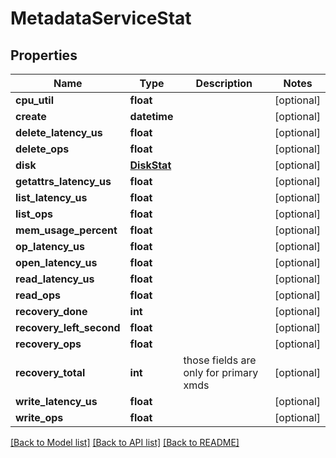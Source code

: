 # MetadataServiceStat

## Properties
Name | Type | Description | Notes
------------ | ------------- | ------------- | -------------
**cpu_util** | **float** |  | [optional] 
**create** | **datetime** |  | [optional] 
**delete_latency_us** | **float** |  | [optional] 
**delete_ops** | **float** |  | [optional] 
**disk** | [**DiskStat**](DiskStat.md) |  | [optional] 
**getattrs_latency_us** | **float** |  | [optional] 
**list_latency_us** | **float** |  | [optional] 
**list_ops** | **float** |  | [optional] 
**mem_usage_percent** | **float** |  | [optional] 
**op_latency_us** | **float** |  | [optional] 
**open_latency_us** | **float** |  | [optional] 
**read_latency_us** | **float** |  | [optional] 
**read_ops** | **float** |  | [optional] 
**recovery_done** | **int** |  | [optional] 
**recovery_left_second** | **float** |  | [optional] 
**recovery_ops** | **float** |  | [optional] 
**recovery_total** | **int** | those fields are only for primary xmds | [optional] 
**write_latency_us** | **float** |  | [optional] 
**write_ops** | **float** |  | [optional] 

[[Back to Model list]](../README.md#documentation-for-models) [[Back to API list]](../README.md#documentation-for-api-endpoints) [[Back to README]](../README.md)


